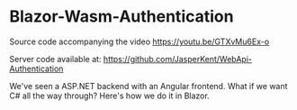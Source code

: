 # Blazor-Wasm-Authentication
Source code accompanying the video https://youtu.be/GTXvMu6Ex-o

Server code available at: https://github.com/JasperKent/WebApi-Authentication

We've seen a ASP.NET backend with an Angular frontend. What if we want C# all the way through? Here's how we do it in Blazor.
